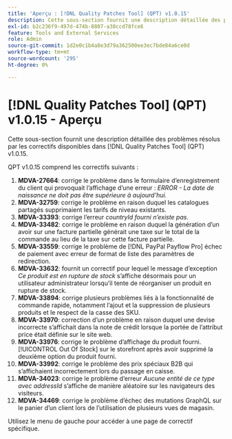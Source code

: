 ```yaml
---
title: 'Aperçu : [!DNL Quality Patches Tool] (QPT) v1.0.15'
description: Cette sous-section fournit une description détaillée des problèmes résolus par les correctifs disponibles dans [!DNL Quality Patches Tool] (QPT) v1.0.15.
exl-id: b2c236f9-497d-474b-8807-a38ccd78fce6
feature: Tools and External Services
role: Admin
source-git-commit: 1d2e0c1b4a8e3d79a362500ee3ec7bde84a6ce0d
workflow-type: tm+mt
source-wordcount: '295'
ht-degree: 0%

---
```


# [!DNL Quality Patches Tool] (QPT) v1.0.15 - Aperçu

Cette sous-section fournit une description détaillée des problèmes résolus par les correctifs disponibles dans [!DNL Quality Patches Tool] (QPT) v1.0.15.

QPT v1.0.15 comprend les correctifs suivants :

1. **MDVA-27664**: corrige le problème dans le formulaire d’enregistrement du client qui provoquait l’affichage d’une erreur : *ERROR - La date de naissance ne doit pas être supérieure à aujourd’hui.*
1. **MDVA-32759**: corrige le problème en raison duquel les catalogues partagés supprimaient les tarifs de niveau existants.
1. **MDVA-33393**: corrige l’erreur *countryId fourni n’existe pas*.
1. **MDVA-33482**: corrige le problème en raison duquel la génération d’un avoir sur une facture partielle générait une taxe sur le total de la commande au lieu de la taxe sur cette facture partielle.
1. **MDVA-33559**: corrige le problème de [!DNL PayPal Payflow Pro] échec de paiement avec erreur de format de liste des paramètres de redirection.
1. **MDVA-33632**: fournit un correctif pour lequel le message d’exception *Ce produit est en rupture de stock* s’affiche désormais pour un utilisateur administrateur lorsqu’il tente de réorganiser un produit en rupture de stock.
1. **MDVA-33894**: corrige plusieurs problèmes liés à la fonctionnalité de commande rapide, notamment l’ajout et la suppression de plusieurs produits et le respect de la casse des SKU.
1. **MDVA-33970**: correction d’un problème en raison duquel une devise incorrecte s’affichait dans la note de crédit lorsque la portée de l’attribut price était définie sur le site web.
1. **MDVA-33976**: corrige le problème d’affichage du produit fourni. [!UICONTROL Out Of Stock] sur le storefront après avoir supprimé la deuxième option du produit fourni.
1. **MDVA-33992**: corrige le problème des prix spéciaux B2B qui s’affichaient incorrectement lors du passage en caisse.
1. **MDVA-34023**: corrige le problème d’erreur *Aucune entité de ce type avec addressId* s’affiche de manière aléatoire sur les navigateurs des visiteurs.
1. **MDVA-34469**: corrige le problème d’échec des mutations GraphQL sur le panier d’un client lors de l’utilisation de plusieurs vues de magasin.

Utilisez le menu de gauche pour accéder à une page de correctif spécifique.
